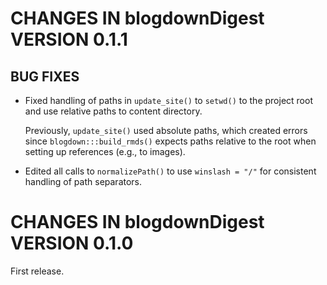 # CHANGES IN blogdownDigest VERSION 0.1.1

## BUG FIXES

* Fixed handling of paths in `update_site()` to `setwd()` to the project root 
  and use relative paths to content directory.
  
    Previously, `update_site()` used absolute paths, which created errors since
    `blogdown:::build_rmds()` expects paths relative to the root when setting
    up references (e.g., to images).
* Edited all calls to `normalizePath()` to use `winslash = "/"` for consistent
  handling of path separators.

# CHANGES IN blogdownDigest VERSION 0.1.0

First release.
